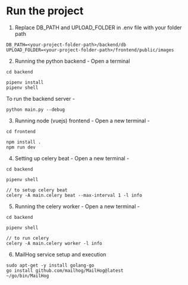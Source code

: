 # Run the project

1. Replace DB_PATH and UPLOAD_FOLDER in .env file with your folder path
```
DB_PATH=<your-project-folder-path>/backend/db
UPLOAD_FOLDER=<your-project-folder-path>/frontend/public/images
```
2. Running the python backend -
Open a terminal
```
cd backend
```
```
pipenv install
pipenv shell
```
To run the backend server -
```
python main.py --debug
```
3. Running node (vuejs) frontend -
Open a new terminal -
```
cd frontend
```
```
npm install .
npm run dev
```

4. Setting up celery beat - 
Open a new terminal -
```
cd backend
```
```
pipenv shell

// to setup celery beat
celery -A main.celery beat --max-interval 1 -l info 
```

5. Running the celery worker - 
Open a new terminal -
```
cd backend
```
```
pipenv shell

// to run celery
celery -A main.celery worker -l info
```

6. MailHog service setup and execution
```
sudo apt-get -y install golang-go
go install github.com/mailhog/MailHog@latest
~/go/bin/MailHog
```
